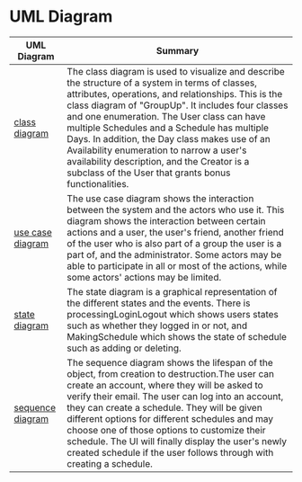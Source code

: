 
# UML Diagram # 

|UML Diagram|Summary|
|------|------|
|[class diagram](https://github.com/nxmyxxn/CS151-GroupUp/blob/main/diagrams/ClassDiagram.pdf)|The class diagram is used to visualize and describe the structure of a system in terms of classes, attributes, operations, and relationships. This is the class diagram of "GroupUp". It includes four classes and one enumeration. The User class can have multiple Schedules and a Schedule has multiple Days. In addition, the Day class makes use of an Availability enumeration to narrow a user's availability description, and the Creator is a subclass of the User that grants bonus functionalities. |
|[use case diagram](https://github.com/nxmyxxn/CS151-GroupUp/blob/main/diagrams/UseCaseDiagram.pdf)|The use case diagram shows the interaction between the system and the actors who use it. This diagram shows the interaction between certain actions and a user, the user's friend, another friend of the user who is also part of a group the user is a part of, and the administrator. Some actors may be able to participate in all or most of the actions, while some actors' actions may be limited.|
|[state diagram](https://github.com/nxmyxxn/CS151-GroupUp/blob/3523c5fa809abfdf9c08e82d6bc3208445c79fed/diagrams/stateDiagram.png/)|The state diagram is a graphical representation of the different states and the events. There is processingLoginLogout which shows users states such as whether they logged in or not, and MakingSchedule which shows the state of schedule such as adding or deleting. |
|[sequence diagram](https://github.com/nxmyxxn/CS151-GroupUp/blob/main/diagrams/SequenceDiagram.pdf)|The sequence diagram shows the lifespan of the object, from creation to destruction.The user can create an account, where they will be asked to verify their email. The user can log into an account, they can create a schedule. They will be given different options for different schedules and may choose one of those options to customize their schedule. The UI will finally display the user's newly created schedule if the user follows through with creating a schedule.|
